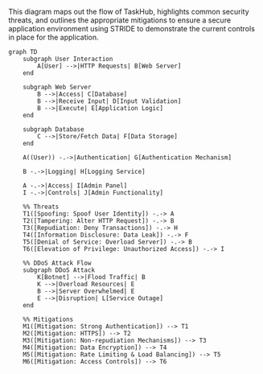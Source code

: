 This diagram maps out the flow of TaskHub, highlights common security threats, and outlines the appropriate mitigations to ensure a secure application environment using STRIDE to demonstrate the current controls in place for the application.

```mermaid      
graph TD
    subgraph User Interaction
        A[User] -->|HTTP Requests| B[Web Server]
    end

    subgraph Web Server
        B -->|Access| C[Database]
        B -->|Receive Input| D[Input Validation]
        B -->|Execute| E[Application Logic]
    end

    subgraph Database
        C -->|Store/Fetch Data| F[Data Storage]
    end

    A((User)) -.->|Authentication| G[Authentication Mechanism]

    B -.->|Logging| H[Logging Service]

    A -.->|Access| I[Admin Panel]
    I -.->|Controls| J[Admin Functionality]

    %% Threats
    T1([Spoofing: Spoof User Identity]) -.-> A
    T2([Tampering: Alter HTTP Request]) -.-> B
    T3([Repudiation: Deny Transactions]) -.-> H
    T4([Information Disclosure: Data Leak]) -.-> F
    T5([Denial of Service: Overload Server]) -.-> B
    T6([Elevation of Privilege: Unauthorized Access]) -.-> I

    %% DDoS Attack Flow
    subgraph DDoS Attack
        K[Botnet] -->|Flood Traffic| B
        K -->|Overload Resources| E
        B -->|Server Overwhelmed| E
        E -->|Disruption| L[Service Outage]
    end

    %% Mitigations
    M1([Mitigation: Strong Authentication]) --> T1
    M2([Mitigation: HTTPS]) --> T2
    M3([Mitigation: Non-repudiation Mechanisms]) --> T3
    M4([Mitigation: Data Encryption]) --> T4
    M5([Mitigation: Rate Limiting & Load Balancing]) --> T5
    M6([Mitigation: Access Controls]) --> T6

